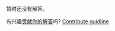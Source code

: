 
暂时还没有解答。

有兴趣[贡献你的解答](https://github.com/BFEdev/BFE.dev-solutions/blob/main/problem/localStorage-with-expiration_zh.md)吗? [Contribute guidline](https://github.com/BFEdev/BFE.dev-solutions#how-to-contribute)
